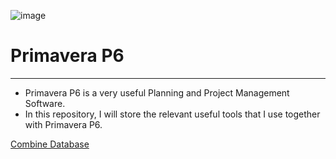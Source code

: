 ![image](https://user-images.githubusercontent.com/33648920/197988732-1760f7d4-7226-46f9-9484-e504276bb6a4.png)
# Primavera P6 
---
- Primavera P6 is a very useful Planning and Project Management Software.
- In this repository, I will store the relevant useful tools that I use together with Primavera P6.

[Combine Database](https://github.com/issacyip95/Primavera_P6/Combine%20Database.md)
